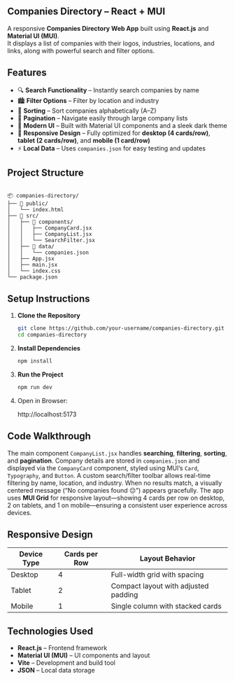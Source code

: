 
## Companies Directory – React + MUI

A responsive **Companies Directory Web App** built using **React.js** and **Material UI (MUI)**.  
It displays a list of companies with their logos, industries, locations, and links, along with powerful search and filter options.


## Features

- 🔍 **Search Functionality** – Instantly search companies by name  
- 🏙️ **Filter Options** – Filter by location and industry  
- 🔄 **Sorting** – Sort companies alphabetically (A–Z)  
- 📄 **Pagination** – Navigate easily through large company lists  
- 🎨 **Modern UI** – Built with Material UI components and a sleek dark theme  
- 📱 **Responsive Design** – Fully optimized for **desktop (4 cards/row)**, **tablet (2 cards/row)**, and **mobile (1 card/row)**  
- ⚡ **Local Data** – Uses `companies.json` for easy testing and updates  


##  Project Structure

```

📦 companies-directory/
├── 📁 public/
│   └── index.html
├── 📁 src/
│   ├── 📁 components/
│   │   ├── CompanyCard.jsx
│   │   ├── CompanyList.jsx
│   │   └── SearchFilter.jsx
│   ├── 📁 data/
│   │   └── companies.json
│   ├── App.jsx
│   ├── main.jsx
│   └── index.css
└── package.json

````


##  Setup Instructions

1. **Clone the Repository**
   ```bash
   git clone https://github.com/your-username/companies-directory.git
   cd companies-directory

2. **Install Dependencies**

   ```bash
   npm install
   ```

3. **Run the Project**

   ```bash
   npm run dev


4. Open in Browser:

   http://localhost:5173


##  Code Walkthrough

The main component `CompanyList.jsx` handles **searching**, **filtering**, **sorting**, and **pagination**.
Company details are stored in `companies.json` and displayed via the `CompanyCard` component, styled using MUI’s `Card`, `Typography`, and `Button`.
A custom search/filter toolbar allows real-time filtering by name, location, and industry.
When no results match, a visually centered message (“No companies found 😔”) appears gracefully.
The app uses **MUI Grid** for responsive layout—showing 4 cards per row on desktop, 2 on tablets, and 1 on mobile—ensuring a consistent user experience across devices.


##  Responsive Design

| Device Type | Cards per Row | Layout Behavior                      |
| ----------- | ------------- | ------------------------------------ |
| Desktop     | 4             | Full-width grid with spacing         |
| Tablet      | 2             | Compact layout with adjusted padding |
| Mobile      | 1             | Single column with stacked cards     |


##  Technologies Used

* **React.js** – Frontend framework
* **Material UI (MUI)** – UI components and layout
* **Vite** – Development and build tool
* **JSON** – Local data storage

